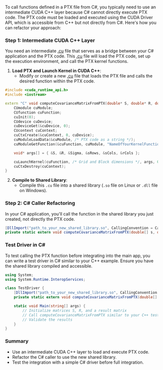 To call functions defined in a PTX file from C#, you typically need to use an intermediate CUDA C++ layer because C# cannot directly execute PTX code. The PTX code must be loaded and executed using the CUDA Driver API, which is accessible from C++ but not directly from C#. Here's how you can refactor your approach:

### Step 1: Intermediate CUDA C++ Layer

You need an intermediate [.cu](file:///d%3A/LLVM/Lean/CUDA/call_ptx/callPtxTester.cu#1%2C1-1%2C1) file that serves as a bridge between your C# application and the PTX code. This [.cu](file:///d%3A/LLVM/Lean/CUDA/call_ptx/callPtxTester.cu#1%2C1-1%2C1) file will load the PTX code, set up the execution environment, and call the PTX kernel functions.

1. **Load PTX and Launch Kernel in CUDA C++**:
   - Modify or create a new [.cu](file:///d%3A/LLVM/Lean/CUDA/call_ptx/callPtxTester.cu#1%2C1-1%2C1) file that loads the PTX file and calls the desired function within the PTX code.

```cuda:intermediate.cu
#include <cuda_runtime_api.h>
#include <iostream>

extern "C" void computeCovarianceMatrixFromPTX(double* S, double* R, double* Sigma, int sRows, int sCols, int rCols) {
    CUmodule cuModule;
    CUfunction cuFunction;
    cuInit(0);
    CUdevice cuDevice;
    cuDeviceGet(&cuDevice, 0);
    CUcontext cuContext;
    cuCtxCreate(&cuContext, 0, cuDevice);
    cuModuleLoadData(&cuModule, /* PTX code as a string */);
    cuModuleGetFunction(&cuFunction, cuModule, "NameOfYourKernelFunction");

    void* args[] = { &S, &R, &Sigma, &sRows, &sCols, &rCols };

    cuLaunchKernel(cuFunction, /* Grid and Block dimensions */, args, 0, 0, 0);
    cuCtxDestroy(cuContext);
}
```

2. **Compile to Shared Library**:
   - Compile this `.cu` file into a shared library (`.so` file on Linux or `.dll` file on Windows).

### Step 2: C# Caller Refactoring

In your C# application, you'll call the function in the shared library you just created, not directly the PTX code.

```csharp:Algorithm.CSharp/PortfolioOptimizationNumericsAlgorithm.cs
[DllImport("path_to_your_new_shared_library.so", CallingConvention = CallingConvention.Cdecl)]
private static extern void computeCovarianceMatrixFromPTX(double[] s, double[] r, double[] result, int sRows, int sCols, int rCols, IntPtr stream);
```

### Test Driver in C#

To test calling the PTX function before integrating into the main app, you can write a test driver in C# similar to your C++ example. Ensure you have the shared library compiled and accessible.

```csharp:TestDriver.cs
using System;
using System.Runtime.InteropServices;

class TestDriver {
    [DllImport("path_to_your_new_shared_library.so", CallingConvention = CallingConvention.Cdecl)]
    private static extern void computeCovarianceMatrixFromPTX(double[] s, double[] r, double[] result, int sRows, int sCols, int rCols, IntPtr stream);

    static void Main(string[] args) {
        // Initialize matrices S, R, and a result matrix
        // Call computeCovarianceMatrixFromPTX similar to your C++ test driver
        // Validate the results
    }
}
```

### Summary

- Use an intermediate CUDA C++ layer to load and execute PTX code.
- Refactor the C# caller to use the new shared library.
- Test the integration with a simple C# driver before full integration.